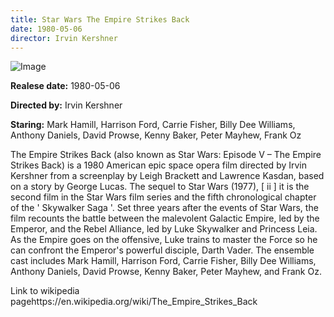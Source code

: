 ```yaml
---
title: Star Wars The Empire Strikes Back
date: 1980-05-06
director: Irvin Kershner
---
```


![Image](https://images.bauerhosting.com/legacy/empire-images/features/57641535823490d06264a8e0/Empire-Strikes-Back.jpg?auto=format&amp;w=1440&amp;q=80)

<p><strong>Realese date:</strong> 1980-05-06</p>
<p><strong>Directed by:</strong> Irvin Kershner</p>
<p><strong>Staring:</strong> Mark Hamill, Harrison Ford, Carrie Fisher, Billy Dee Williams, Anthony Daniels, David Prowse, Kenny Baker, Peter Mayhew, Frank Oz</p>
<p>The Empire Strikes Back (also known as Star Wars: Episode V – The Empire Strikes Back) is a 1980 American epic space opera film directed by Irvin Kershner from a screenplay by Leigh Brackett and Lawrence Kasdan, based on a story by George Lucas. The sequel to Star Wars (1977), [ ii ] it is the second film in the Star Wars film series and the fifth chronological chapter of the ' Skywalker Saga '. Set three years after the events of Star Wars, the film recounts the battle between the malevolent Galactic Empire, led by the Emperor, and the Rebel Alliance, led by Luke Skywalker and Princess Leia. As the Empire goes on the offensive, Luke trains to master the Force so he can confront the Emperor's powerful disciple, Darth Vader. The ensemble cast includes Mark Hamill, Harrison Ford, Carrie Fisher, Billy Dee Williams, Anthony Daniels, David Prowse, Kenny Baker, Peter Mayhew, and Frank Oz.</p>

<p>Link to wikipedia pagehttps://en.wikipedia.org/wiki/The_Empire_Strikes_Back</p>

